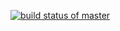 [![build status of master](https://travis-ci.org/staneja14/Triangle567.svg?branch=master)](https://travis-ci.org/staneja14/Triangle567)